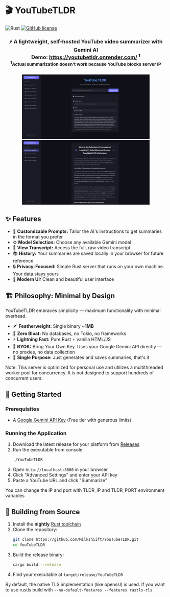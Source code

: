 # 🎬 YouTubeTLDR

![Rust](https://img.shields.io/badge/Rust-lang-000000.svg?style=flat&logo=rust)
[![GitHub license](https://img.shields.io/badge/license-MIT-blue.svg)](https://github.com/milkshiift/YouTubeTLDR/blob/master/LICENSE)

<div align="center">
<h3>⚡ A lightweight, self-hosted YouTube video summarizer with Gemini AI<br>
Demo: <a href="https://youtubetldr.onrender.com/">https://youtubetldr.onrender.com/</a> <sup>1</sup> 
<br> 
<sup><sup>1</sup>Actual summarization doesn't work because YouTube blocks server IP</sup></h3>
<img src="/assets/mainScreenshot.png" width="400" alt="New summary page screenshot">
<img src="/assets/summaryScreenshot.png" width="400" alt="Summary screenshot">
</div>

## ✨ Features

*   🎯 **Customizable Prompts:** Tailor the AI's instructions to get summaries in the format you prefer
* ⚙️ **Model Selection:** Choose any available Gemini model
* 📝 **View Transcript:** Access the full, raw video transcript
*   📚 **History:** Your summaries are saved locally in your browser for future reference
*   🔒 **Privacy-Focused:** Simple Rust server that runs on your own machine. Your data stays yours
*   🎨 **Modern UI:** Clean and beautiful user interface

## 🏗️ Philosophy: Minimal by Design

YouTubeTLDR embraces simplicity — maximum functionality with minimal overhead.

*   🪶 **Featherweight:** Single binary ~**1MB**
*   🚫 **Zero Bloat:** No databases, no Tokio, no frameworks
*   ⚡ **Lightning Fast:** Pure Rust + vanilla HTML/JS
*   🔑 **BYOK:** Bring Your Own Key. Uses your Google Gemini API directly — no proxies, no data collection
*   🎯 **Single Purpose:** Just generates and saves summaries, that's it

Note: This server is optimized for personal use and utilizes a multithreaded worker pool for concurrency. It is not designed to support hundreds of concurrent users.

## 🚀 Getting Started

### Prerequisites

*   A [Google Gemini API Key](https://aistudio.google.com/app/apikey) (Free tier with generous limits)

### Running the Application

1.  Download the latest release for your platform from [Releases](https://github.com/Milkshiift/YouTubeTLDR/releases)
2.  Run the executable from console:
    ```bash
    ./YouTubeTLDR
    ```
3.  Open `http://localhost:8000` in your browser
4.  Click "Advanced Settings" and enter your API key
5.  Paste a YouTube URL and click "Summarize"

You can change the IP and port with TLDR_IP and TLDR_PORT environment variables

## 🔨 Building from Source

1.  Install the **nightly** [Rust toolchain](https://www.rust-lang.org/tools/install)
2.  Clone the repository:
    ```bash
    git clone https://github.com/Milkshiift/YouTubeTLDR.git
    cd YouTubeTLDR
    ```
3.  Build the release binary:
    ```bash
    cargo build --release
    ```
4.  Find your executable at `target/release/YouTubeTLDR`

By default, the native TLS implementation (like openssl) is used. If you want to use rustls build with `--no-default-features --features rustls-tls`